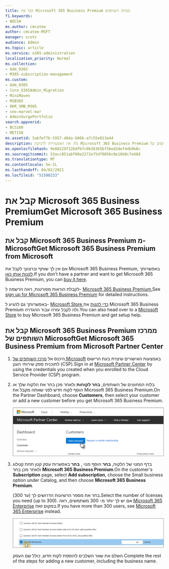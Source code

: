 ```yaml
---
title: קבל את Microsoft 365 Business Premium ממרכז השותפים
f1.keywords:
- NOCSH
ms.author: cmcatee
author: cmcatee-MSFT
manager: scotv
audience: Admin
ms.topic: article
ms.service: o365-administration
localization_priority: Normal
ms.collection:
- Adm_O365
- M365-subscription-management
ms.custom:
- Adm_O365
- Core_O365Admin_Migration
- MiniMaven
- MSB365
- OKR_SMB_M365
- seo-marvel-mar
- AdminSurgePortfolio
search.appverid:
- BCS160
- MET150
ms.assetid: 5abfef7b-5957-484a-b06b-a7c55e013e44
description: גלה את האפשרויות לרכישת Microsoft 365 Business Premium והוראות מפורטות לרכישתו ממרכז השותפים של Microsoft.
ms.openlocfilehash: 9e88229f22bdfbfc0b363b5bf56ed2def4db9b8c
ms.sourcegitcommit: 53acc851abf68e2272e75df0856c0e16b0c7e48d
ms.translationtype: MT
ms.contentlocale: he-IL
ms.lasthandoff: 04/02/2021
ms.locfileid: "51580233"
---
```

# <a name="get-microsoft-365-business-premium"></a><span data-ttu-id="78da5-103">קבל את Microsoft 365 Business Premium</span><span class="sxs-lookup"><span data-stu-id="78da5-103">Get Microsoft 365 Business Premium</span></span>

## <a name="get-microsoft-365-business-premium-from-microsoft"></a><span data-ttu-id="78da5-104">קבל את Microsoft 365 Business Premium מ- Microsoft</span><span class="sxs-lookup"><span data-stu-id="78da5-104">Get Microsoft 365 Business Premium from Microsoft</span></span>

<span data-ttu-id="78da5-105">אם אין לך שותף וברצונך לקבל את Microsoft 365 Business Premium, באפשרותך [לקנות אותו כאן](https://www.microsoft.com/en-US/microsoft-365/business).</span><span class="sxs-lookup"><span data-stu-id="78da5-105">If you don't have a partner and want to get Microsoft 365 Business Premium, you can [buy it here](https://www.microsoft.com/en-US/microsoft-365/business).</span></span>

<span data-ttu-id="78da5-106">לקבלת הוראות מפורטות, ראה הרשמה ל- [Microsoft 365 Business Premium.](sign-up.md)</span><span class="sxs-lookup"><span data-stu-id="78da5-106">See [sign up for Microsoft 365 Business Premium](sign-up.md) for detailed instructions.</span></span>

<span data-ttu-id="78da5-107">באפשרותך גם להגיע ל- [Microsoft Store כדי לקנות](https://www.microsoft.com/en-us/store/locations/find-a-store?icid=en_US_Store_UH_FAS) את Microsoft 365 Business Premium ולה לקבל עזרה עבור ההגדרה.</span><span class="sxs-lookup"><span data-stu-id="78da5-107">You can also head over to a [Microsoft Store](https://www.microsoft.com/en-us/store/locations/find-a-store?icid=en_US_Store_UH_FAS) to buy Microsoft 365 Business Premium and get setup help.</span></span>
  
## <a name="get-microsoft-365-business-premium-from-microsoft-partner-center"></a><span data-ttu-id="78da5-108">קבל את Microsoft 365 Business Premium ממרכז השותפים של Microsoft</span><span class="sxs-lookup"><span data-stu-id="78da5-108">Get Microsoft 365 Business Premium from Microsoft Partner Center</span></span>

1. <span data-ttu-id="78da5-109">היכנס אל [מרכז השותפים של Microsoft](https://go.microsoft.com/fwlink/p/?linkid=849910) באמצעות האישורים שיצרת בעת הרישום לתוכנית ספק שירותי הענן (CSP).</span><span class="sxs-lookup"><span data-stu-id="78da5-109">Sign in at [Microsoft Partner Center](https://go.microsoft.com/fwlink/p/?linkid=849910) by using the credentials you created when you enrolled to the Cloud Service Provider (CSP) program.</span></span> 
    
2. <span data-ttu-id="78da5-110">בלוח המחוונים של השותפים, **בחר לקוחות** ולאחר מכן בחר את הלקוח שלך או הוסף לקוח חדש לפני שאתה מקבל את Microsoft 365 Business Premium.</span><span class="sxs-lookup"><span data-stu-id="78da5-110">On the Partner Dashboard, choose **Customers**, then select your customer or add a new customer before you get Microsoft 365 Business Premium.</span></span>
    
    ![במרכז השותפים של Microsoft, הוסף לקוח.](../media/ec807d07-bbd2-411f-8fe1-c644cf9a3882.png)
  
3. <span data-ttu-id="78da5-112">בדף המנוי של הלקוח, **בחר** הוסף מנוי , **בחר** באפשרות עסק קטן תחת קטלוג ולאחר מכן בחר **Microsoft 365 Business Premium**.</span><span class="sxs-lookup"><span data-stu-id="78da5-112">On the customer's **Subscription** page, select **Add subscription**, choose the Small business option under Catalog, and then choose **Microsoft 365 Business Premium**.</span></span>
    
    <span data-ttu-id="78da5-113">בחר את מספר הרשיונות הדרושים לך (עד 300).</span><span class="sxs-lookup"><span data-stu-id="78da5-113">Select the number of licenses you need (up to 300).</span></span> <span data-ttu-id="78da5-114">אם יש לך יותר מ- 300 משתמשים, ראה [Microsoft 365 Enterprise](../enterprise/index.yml) במקום זאת.</span><span class="sxs-lookup"><span data-stu-id="78da5-114">If you have more than 300 users, see [Microsoft 365 Enterprise](../enterprise/index.yml) instead.</span></span> 
    
    ![בדף מנוי חדש, בחר עסק קטן.](../media/52d99e89-2175-4974-84bb-dd626048541b.png)
  
    <span data-ttu-id="78da5-116">השלם את שאר השלבים להוספת לקוח חדש, כולל שם העסק.</span><span class="sxs-lookup"><span data-stu-id="78da5-116">Complete the rest of the steps for adding a new customer, including the business name.</span></span>
